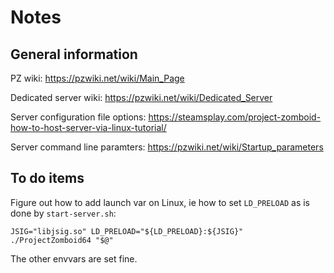 # Notes

## General information

PZ wiki:
https://pzwiki.net/wiki/Main_Page

Dedicated server wiki:
https://pzwiki.net/wiki/Dedicated_Server

Server configuration file options:
https://steamsplay.com/project-zomboid-how-to-host-server-via-linux-tutorial/

Server command line paramters:
https://pzwiki.net/wiki/Startup_parameters

## To do items

Figure out how to add launch var on Linux, ie how to set `LD_PRELOAD` as is done by `start-server.sh`:

`JSIG="libjsig.so"
LD_PRELOAD="${LD_PRELOAD}:${JSIG}" ./ProjectZomboid64 "$@"`

The other envvars are set fine.
